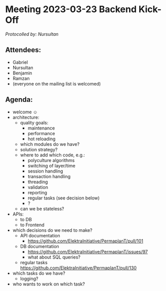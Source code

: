 # Meeting 2023-03-23 Backend Kick-Off

_Protocolled by: Nursultan_

## Attendees:

-   Gabriel
-   Nursultan
-   Benjamin
-   Ramzan
-   (everyone on the mailing list is welcomed)

## Agenda:

-   welcome ☺️
-   architecture:
    -   quality goals:
        -   maintenance
        -   performance
        -   hot reloading
    -   which modules do we have?
    -   solution strategy?
    -   where to add which code, e.g.:
        -   polyculture algorithms
        -   switching of layer/time
        -   session handling
        -   transaction handling
        -   threading
        -   validation
        -   reporting
        -   regular tasks (see decision below)
        -   ?
    -   can we be stateless?
-   APIs:
    -   to DB
    -   to Frontend
-   which decisions do we need to make?
    -   API documentation
        -   https://github.com/ElektraInitiative/PermaplanT/pull/101
    -   DB documentation
        -   https://github.com/ElektraInitiative/PermaplanT/issues/97
        -   what about SQL queries?
    -   regular tasks https://github.com/ElektraInitiative/PermaplanT/pull/130
-   which tasks do we have?
    -   logging?
-   who wants to work on which task?
